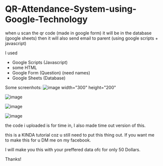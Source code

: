 # QR-Attendance-System-using-Google-Technology
when u scan the qr code (made in google form) it will be in the database (google sheets) then it will also send email to parent (using google scripts + javascript)

I used 
- Google Scripts (Javascript)
- some HTML
- Google Form (Question) (need names)
- Google Sheets (Database)


Some screenhots:
![image width="300" height="200"](https://github.com/jedelacruz/QR-Attendance-System-using-Google-Technology/assets/93860350/fada5caa-8b11-4f8d-a727-eccdcc3fddc2)

![image](https://github.com/jedelacruz/QR-Attendance-System-using-Google-Technology/assets/93860350/b9f13065-66a9-46dd-9603-d63f5d4cbdd2)

![image](https://github.com/jedelacruz/QR-Attendance-System-using-Google-Technology/assets/93860350/227800f9-06b7-437d-b243-3b49fe5a04a9)

![image](https://github.com/jedelacruz/QR-Attendance-System-using-Google-Technology/assets/93860350/c38c85f5-d1b1-44e4-9c21-ba010ae637f2)


the code i uploaded is for time in, I also made time out version of this.

this is a KINDA tutorial coz u still need to put this thing out. If you want me to make this for u DM me on my facebook.

I will make you this with your preffered data ofc for only 50 Dollars. 

Thanks!
